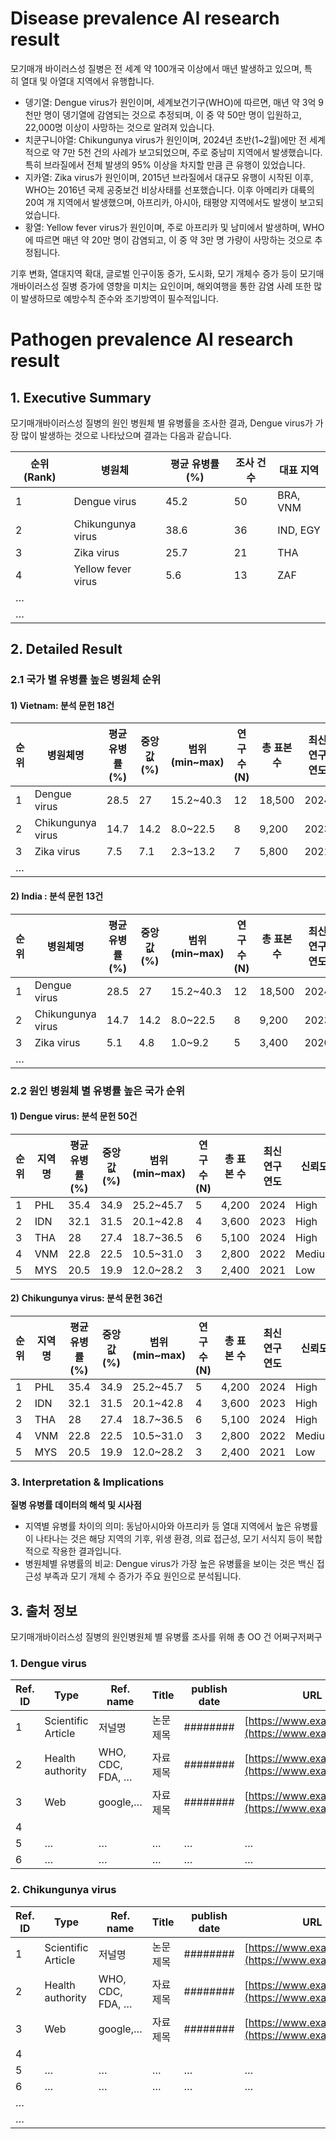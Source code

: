 # Disease prevalence AI research result
모기매개 바이러스성 질병은 전 세계 약 100개국 이상에서 매년 발생하고 있으며, 특히 열대 및 아열대 지역에서 유행합니다.
- 뎅기열: Dengue virus가 원인이며, 세계보건기구(WHO)에 따르면, 매년 약 3억 9천만 명이 뎅기열에 감염되는 것으로 추정되며, 이 중 약 50만 명이 입원하고, 22,000명 이상이 사망하는 것으로 알려져 있습니다.
- 치쿤구니야열: Chikungunya virus가 원인이며, 2024년 초반(1~2월)에만 전 세계적으로 약 7만 5천 건의 사례가 보고되었으며, 주로 중남미 지역에서 발생했습니다. 특히 브라질에서 전체 발생의 95% 이상을 차지할 만큼 큰 유행이 있었습니다.
- 지카열: Zika virus가 원인이며, 2015년 브라질에서 대규모 유행이 시작된 이후, WHO는 2016년 국제 공중보건 비상사태를 선포했습니다. 이후 아메리카 대륙의 20여 개 지역에서 발생했으며, 아프리카, 아시아, 태평양 지역에서도 발생이 보고되었습니다.
- 황열: Yellow fever virus가 원인이며, 주로 아프리카 및 남미에서 발생하며, WHO에 따르면 매년 약 20만 명이 감염되고, 이 중 약 3만 명 가량이 사망하는 것으로 추정됩니다.

기후 변화, 열대지역 확대, 글로벌 인구이동 증가, 도시화, 모기 개체수 증가 등이 모기매개바이러스성 질병 증가에 영향을 미치는 요인이며, 해외여행을 통한 감염 사례 또한 많이 발생하므로 예방수칙 준수와 조기방역이 필수적입니다.

# Pathogen prevalence AI research result

## 1. Executive Summary

모기매개바이러스성 질병의 원인 병원체 별 유병률을 조사한 결과, Dengue virus가 가장 많이 발생하는 것으로 나타났으며 결과는 다음과 같습니다.

| 순위 (Rank) | 병원체                | 평균 유병률 (%) | 조사 건수 | 대표 지역    |
| --------- | ------------------ | ---------- | ----- | -------- |
| 1         | Dengue virus       | 45.2       | 50    | BRA, VNM |
| 2         | Chikungunya virus  | 38.6       | 36    | IND, EGY |
| 3         | Zika virus         | 25.7       | 21    | THA      |
| 4         | Yellow fever virus | 5.6        | 13    | ZAF      |
| …         |                    |            |       |          |
| …         |                    |            |       |          |

## 2. Detailed Result
### 2.1 국가 별 유병률 높은 병원체 순위
#### 1) Vietnam: 분석 문헌 18건

| 순위  | 병원체명              | 평균 유병률(%) | 중앙값(%) | 범위(min~max) | 연구 수(N) | 총 표본 수 | 최신 연구연도 | 신뢰도    |
| --- | ----------------- | --------- | ------ | ----------- | ------- | ------ | ------- | ------ |
| 1   | Dengue virus      | 28.5      | 27     | 15.2~40.3   | 12      | 18,500 | 2024    | High   |
| 2   | Chikungunya virus | 14.7      | 14.2   | 8.0~22.5    | 8       | 9,200  | 2023    | High   |
| 3   | Zika virus        | 7.5       | 7.1    | 2.3~13.2    | 7       | 5,800  | 2021    | Medium |
| …   |                   |           |        |             |         |        |         |        |

#### 2) India : 분석 문헌 13건

| 순위  | 병원체명              | 평균 유병률(%) | 중앙값(%) | 범위(min~max) | 연구 수(N) | 총 표본 수 | 최신 연구연도 | 신뢰도  |
| --- | ----------------- | --------- | ------ | ----------- | ------- | ------ | ------- | ---- |
| 1   | Dengue virus      | 28.5      | 27     | 15.2~40.3   | 12      | 18,500 | 2024    | High |
| 2   | Chikungunya virus | 14.7      | 14.2   | 8.0~22.5    | 8       | 9,200  | 2023    | High |
| 3   | Zika virus        | 5.1       | 4.8    | 1.0~9.2     | 5       | 3,400  | 2020    | Low  |
| …   |                   |           |        |             |         |        |         |      |

### 2.2 원인 병원체 별 유병률 높은 국가 순위

#### 1) Dengue virus: 분석 문헌 50건

| 순위  | 지역명 | 평균 유병률(%) | 중앙값(%) | 범위(min~max) | 연구 수(N) | 총 표본 수 | 최신 연구연도 | 신뢰도    |
| --- | --- | --------- | ------ | ----------- | ------- | ------ | ------- | ------ |
| 1   | PHL | 35.4      | 34.9   | 25.2~45.7   | 5       | 4,200  | 2024    | High   |
| 2   | IDN | 32.1      | 31.5   | 20.1~42.8   | 4       | 3,600  | 2023    | High   |
| 3   | THA | 28        | 27.4   | 18.7~36.5   | 6       | 5,100  | 2024    | High   |
| 4   | VNM | 22.8      | 22.5   | 10.5~31.0   | 3       | 2,800  | 2022    | Medium |
| 5   | MYS | 20.5      | 19.9   | 12.0~28.2   | 3       | 2,400  | 2021    | Low    |

#### 2) Chikungunya virus: 분석 문헌 36건

| 순위  | 지역명 | 평균 유병률(%) | 중앙값(%) | 범위(min~max) | 연구 수(N) | 총 표본 수 | 최신 연구연도 | 신뢰도    |
| --- | --- | --------- | ------ | ----------- | ------- | ------ | ------- | ------ |
| 1   | PHL | 35.4      | 34.9   | 25.2~45.7   | 5       | 4,200  | 2024    | High   |
| 2   | IDN | 32.1      | 31.5   | 20.1~42.8   | 4       | 3,600  | 2023    | High   |
| 3   | THA | 28        | 27.4   | 18.7~36.5   | 6       | 5,100  | 2024    | High   |
| 4   | VNM | 22.8      | 22.5   | 10.5~31.0   | 3       | 2,800  | 2022    | Medium |
| 5   | MYS | 20.5      | 19.9   | 12.0~28.2   | 3       | 2,400  | 2021    | Low    |

### 3. Interpretation & Implications

**질병 유병률 데이터의 해석 및 시사점**
- 지역별 유병률 차이의 의미: 동남아시아와 아프리카 등 열대 지역에서 높은 유병률이 나타나는 것은 해당 지역의 기후, 위생 환경, 의료 접근성, 모기 서식지 등이 복합적으로 작용한 결과입니다.
- 병원체별 유병률의 비교: Dengue virus가 가장 높은 유병률을 보이는 것은 백신 접근성 부족과 모기 개체 수 증가가 주요 원인으로 분석됩니다.

## 3. 출처 정보

모기매개바이러스성 질병의 원인병원체 별 유병률 조사를 위해 총 OO 건 어쩌구저쩌구

### 1. Dengue virus

| Ref. ID | Type               | Ref. name        | Title | publish date | URL                                                 |
| ------- | ------------------ | ---------------- | ----- | ------------ | --------------------------------------------------- |
| 1       | Scientific Article | 저널명              | 논문 제목 | ########     | [https://www.example.com](https://www.example.com/) |
| 2       | Health authority   | WHO, CDC, FDA, … | 자료 제목 | ########     | [https://www.example.com](https://www.example.com/) |
| 3       | Web                | google,…         | 자료 제목 | ########     | [https://www.example.com](https://www.example.com/) |
| 4       |                    |                  |       |              | [](https://www.example.com/)                        |
| 5       | …                  | …                | …     | …            | …                                                   |
| 6       | …                  | …                | …     | …            | …                                                   |

### 2. Chikungunya virus

| Ref. ID | Type               | Ref. name        | Title | publish date | URL                                                 |
| ------- | ------------------ | ---------------- | ----- | ------------ | --------------------------------------------------- |
| 1       | Scientific Article | 저널명              | 논문 제목 | ########     | [https://www.example.com](https://www.example.com/) |
| 2       | Health authority   | WHO, CDC, FDA, … | 자료 제목 | ########     | [https://www.example.com](https://www.example.com/) |
| 3       | Web                | google,…         | 자료 제목 | ########     | [https://www.example.com](https://www.example.com/) |
| 4       |                    |                  |       |              | [](https://www.example.com/)                        |
| 5       | …                  | …                | …     | …            | …                                                   |
| 6       | …                  | …                | …     | …            | …                                                   |
| …       |                    |                  |       |              |                                                     |
| …       |                    |                  |       |              |                                                     |